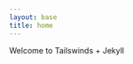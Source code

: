 ```yaml
---
layout: base
title: home
---
```


<p class="text-purple-500 p-20">Welcome to Tailswinds + Jekyll</p>
